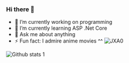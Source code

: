 ### Hi there 👋


- 🔭 I’m currently working on programming                                                                     
- 🌱 I’m currently learning ASP .Net Core
- 💬 Ask me about anything
- ⚡ Fun fact: I  admire  anime movies ^^   ![JXA0](https://user-images.githubusercontent.com/63016233/159158595-6396e478-11f1-4561-9dd0-dc831d4042eb.gif)


 ![Github stats 1](https://github-readme-stats.vercel.app/api?username=snglbyrr8&show_icons=true&theme=gradient)



